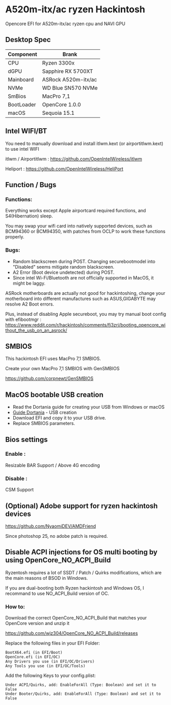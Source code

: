 # A520m-itx/ac ryzen Hackintosh

Opencore EFI for A520m-itx/ac ryzen cpu and NAVI GPU



## Desktop Spec

| Component        | Brank                              |
| ---------------- | ---------------------------------- |
| CPU              | Ryzen 3300x                        |
| dGPU             | Sapphire RX 5700XT                 |
| Mainboard        | ASRock A520m-itx/ac                |
| NVMe             | WD Blue SN570 NVMe                 |
| SmBios           | MacPro 7,1                         |
| BootLoader       | OpenCore 1.0.0                     |
| macOS            | Sequoia 15.1                       |



## Intel WIFI/BT

You need to manually download and install itlwm.kext (or airportitlwm.kext) to use intel WIFI

itlwm / Airportitlwm : https://github.com/OpenIntelWireless/itlwm

Heliport : https://github.com/OpenIntelWireless/HeliPort


## Function / Bugs


### Functions:

Everything works except Apple airportcard required functions, and S4(Hibernation) sleep.

You may swap your wifi card into natively supported devices, such as BCM94360 or BCM94350, with patches from OCLP to work these functions properly.



### Bugs:

- Random blackscreen during POST. Changing securebootmodel into "Disabled" seems mitigate random blackscreen.
- A2 Error (Boot device undetected) during POST.
- Since intel Wi-Fi/Bluetooth are not officially supported in MacOS, it might be laggy.

ASRock motherboards are actually not good for hackintoshing, change your motherboard into different manufactures such as ASUS,GIGABYTE may resolve A2 Boot errors.

Plus, instead of disabling Apple secureboot, you may try manual boot config with efibootmgr : https://www.reddit.com/r/hackintosh/comments/fj3zrj/booting_opencore_without_the_usb_on_an_asrock/


## SMBIOS

This hackintosh EFI uses MacPro 7,1 SMBIOS.

Create your own MacPro 7,1 SMBIOS with GenSMBIOS

https://github.com/corpnewt/GenSMBIOS



## MacOS bootable USB creation

- Read the Dortania guide for creating your USB from Windows or macOS
- [Guide Dortania](https://dortania.github.io/OpenCore-Install-Guide/installer-guide/) - USB creation
- Download EFI and copy it to your USB drive.
- Replace SMBIOS parameters.


## Bios settings


### Enable :
Resizable BAR Support / 
Above 4G encoding



### Disable : 
CSM Support


## (Optional) Adobe support for ryzen hackintosh devices

https://github.com/NyaomiDEV/AMDFriend

Since photoshop 25, no adobe patch is required.


## Disable ACPI injections for OS multi booting by using OpenCore_NO_ACPI_Build

Ryzentosh requires a lot of SSDT / Patch / Quirks modifications, which are the main reasons of BSOD in Windows.

If you are dual-booting both Ryzen hackintosh and Windows OS, I recommand to use NO_ACPI_Build version of OC.



### How to:

Download the correct OpenCore_NO_ACPI_Build that matches your OpenCore version and unzip it 

https://github.com/wjz304/OpenCore_NO_ACPI_Build/releases

Replace the following files in your EFI Folder:

    BootX64.efi (in EFI/Boot)
    OpenCore.efi (in EFI/OC)
    Any Drivers you use (in EFI/OC/Drivers)
    Any Tools you use (in EFI/OC/Tools)

Add the following Keys to your config.plist:

    Under ACPI/Quirks, add: EnableForAll (Type: Boolean) and set it to False
    Under Booter/Quirks, add: EnableForAll (Type: Boolean) and set it to False
